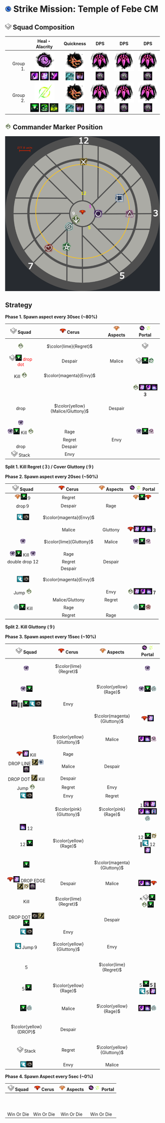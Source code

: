 <img src="../_image/strike mission/20px-Strike_Mission_(map_icon).png" width="20" height="20" title="Strike Mission" alt=""></img> Strike Mission: Temple of Febe CM
=============================================================================================================================

<img src="../_image/squad/Commander_tag_(white).png" width="20" height="20" title="Squad Tag" alt=""></img> Squad Composition
-----------------------------------------------------------------------------------------------------------------------------
|           | Heal・Alacrity | Quickness | DPS | DPS | DPS |
|----------:|:-------------:|:---------:|:---:|:---:|:---:|
|  Group 1. |<img src="../_image/profession/Chronomancer_icon_(highres).png" width="64" height="64" title="Heal Alacrity Chronomancer" alt=""></img><br><img src="../_image/skill/mesmer/Blink.png" width="28" height="28" title="Blink" alt=""></img> <img src="../_image/skill/mesmer/Portal_Entre.png" width="28" height="28" title="Portal Entre" alt=""></img> <img src="../_image/skill/mesmer/Feedback.png" width="28" height="28" title="Feedback" alt=""></img>|<img src="../_image/profession/Herald_icon_(highres).png" width="64" height="64" title="Condition Quickness Herald" alt=""></img><br><img src="../_image/skill/revenant/Legendary_Dragon_Stance.png" width="28" height="28" title="Legendary Dragon Stance" alt=""></img> <img src="../_image/skill/revenant/Legendary_Demon_Stance.png" width="28" height="28" title="Legendary Demon Stance" alt=""></img>|<img src="../_image/profession/Virtuoso_icon_(highres).png" width="64" height="64" title="Condition Virtuoso" alt=""></img><br><img src="../_image/skill/mesmer/Signet_of_Illusions.png" width="28" height="28" title="Signet of Illusions" alt=""></img>|<img src="../_image/profession/Virtuoso_icon_(highres).png" width="64" height="64" title="Condition Virtuoso" alt=""></img><br><img src="../_image/skill/mesmer/Signet_of_Illusions.png" width="28" height="28" title="Signet of Illusions" alt=""></img>|<img src="../_image/profession/Virtuoso_icon_(highres).png" width="64" height="64" title="Condition Virtuoso" alt=""></img><br><img src="../_image/skill/mesmer/Signet_of_Illusions.png" width="28" height="28" title="Signet of Illusions" alt=""></img>|
|  Group 2. |<img src="../_image/profession/Scourge_icon_(highres).png" width="64" height="64" title="Heal Alacrity Scourge" alt=""></img><br><img src="../_image/skill/necromancer/Sand_Swell.png" width="28" height="28" title="Sand Swell" alt=""></img> <img src="../_image/skill/necromancer/Serpent_Siphon.png" width="28" height="28" title="Serpent Siphon" alt=""></img> <img src="../_image/skill/necromancer/Corrosive_Poison_Cloud.png" width="28" height="28" title="Corrosive Poison Cloud" alt=""></img>|<img src="../_image/profession/Herald_icon_(highres).png" width="64" height="64" title="Condition Quickness Herald" alt=""></img><br><img src="../_image/skill/revenant/Legendary_Dragon_Stance.png" width="28" height="28" title="Legendary Dragon Stance" alt=""></img> <img src="../_image/skill/revenant/Legendary_Demon_Stance.png" width="28" height="28" title="Legendary Demon Stance" alt=""></img>|<img src="../_image/profession/Virtuoso_icon_(highres).png" width="64" height="64" title="Condition Virtuoso" alt=""></img><br><img src="../_image/skill/mesmer/Signet_of_Illusions.png" width="28" height="28" title="Signet of Illusions" alt=""></img>|<img src="../_image/profession/Virtuoso_icon_(highres).png" width="64" height="64" title="Condition Virtuoso" alt=""></img><br><img src="../_image/skill/mesmer/Signet_of_Illusions.png" width="28" height="28" title="Signet of Illusions" alt=""></img>|<img src="../_image/profession/Virtuoso_icon_(highres).png" width="64" height="64" title="Condition Virtuoso" alt=""></img><br><img src="../_image/skill/mesmer/Signet_of_Illusions.png" width="28" height="28" title="Signet of Illusions" alt=""></img>|

<img src="../_image/squad/Commander_arrow_marker.png" width="20" height="20" title="Commander Marker" alt=""></img> Commander Marker Position
---------------------------------------------------------------------------------------------------------------------------------------------
<img src="../_image/strike mission/temple of febe/tof_8marker_rage.png" width="" height="" title="Commander Marker Position" alt=""></img>

Strategy
--------
**Phase 1. Spawn aspect every 30sec (~80%)**

|<img src="../_image/squad/Commander_tag_(white).png" width="20" height="20" title="Squad" alt=""></img> Squad |<img src="../_image/general/20px-Red_Boss.png" width="20" height="20" title="Cerus" alt=""></img> Cerus |<img src="../_image/general/Event_boss_(tango_icon).png" width="20" height="20" title="Aspects" alt=""></img> Aspects |<img src="../_image/profession/Chronomancer_icon_(highres).png" width="20" height="20" title="Chronomancer" alt=""></img><img src="../_image/profession/Scourge_icon_(highres).png" width="20" height="20" title="Scourge" alt=""></img> Portal |
|:--------:|:-----------------:|:-------:|:------:|
|<img src="../_image/squad/Commander_arrow_marker.png" width="20" height="20" title="arrow" alt=""></img>|<p>$\color{lime}{Regret}$</p>| |<img src="../_image/squad/Commander_tag_(white).png" width="20" height="20" title="tag" alt=""></img>|
|<img src="../_image/squad/Commander_tag_(white).png" width="20" height="20" title="tag" alt=""></img><img src="../_image/skill/necromancer/Sand_Swell.png" width="20" height="20" title="Sand Swell" alt=""></img><span style="color: red;"> drop dot</span>|      Despair      |  Malice |<img src="../_image/squad/Commander_tag_(white).png" width="20" height="20" title="tag" alt=""></img><img src="../_image/skill/necromancer/Sand_Swell.png" width="20" height="20" title="Sand Swell" alt=""></img><img src="../_image/squad/Commander_star_marker.png" width="20" height="20" title="star" alt=""></img>|
|Kill <img src="../_image/squad/Commander_arrow_marker.png" width="20" height="20" title="arrow" alt=""></img>|<p>$\color{magenta}{Envy}$</p>| | |
| | | |<img src="../_image/squad/Commander_arrow_marker.png" width="20" height="20" title="arrow" alt=""></img><img src="../_image/skill/mesmer/Portal_Entre.png" width="20" height="20" title="Portal Entre" alt=""></img><img src="../_image/skill/mesmer/Blink.png" width="20" height="20" title="Blink" alt=""></img><img src="../_image/skill/mesmer/Portal_Exeunt.png" width="20" height="20" title="Portal Exeunt" alt=""></img>**３**|
| drop |<p>$\color{yellow}{Malice/Gluttony}$</p>| Despair | |
|<img src="../_image/squad/Commander_circle_marker.png" width="20" height="20" title="circle" alt=""></img>| | | |
|<img src="../_image/squad/Commander_circle_marker.png" width="20" height="20" title="circle" alt=""></img><img src="../_image/skill/necromancer/Sand_Swell.png" width="20" height="20" title="Sand Swell" alt=""></img> Kill <img src="../_image/squad/Commander_arrow_marker.png" width="20" height="20" title="arrow" alt=""></img>| Rage | |<img src="../_image/squad/Commander_circle_marker.png" width="20" height="20" title="circle" alt=""></img><img src="../_image/skill/necromancer/Sand_Swell.png" width="20" height="20" title="Sand Swell" alt=""></img><img src="../_image/squad/Commander_triangle_marker.png" width="20" height="20" title="triangle" alt=""></img>|
| | Regret | Envy | |
| drop | Despair | | |
|<img src="../_image/squad/Commander_tag_(white).png" width="20" height="20" title="tag" alt=""></img> Stack| Envy | | |

**Split 1. Kill Regret (３) / Cover Gluttony (９)**

**Phase 2. Spawn aspect every 20sec (~50%)**

|<img src="../_image/squad/Commander_tag_(white).png" width="20" height="20" title="Squad" alt=""></img> Squad |<img src="../_image/general/20px-Red_Boss.png" width="20" height="20" title="Cerus" alt=""></img> Cerus |<img src="../_image/general/Event_boss_(tango_icon).png" width="20" height="20" title="Aspects" alt=""></img> Aspects |<img src="../_image/profession/Chronomancer_icon_(highres).png" width="20" height="20" title="Chronomancer" alt=""></img><img src="../_image/profession/Scourge_icon_(highres).png" width="20" height="20" title="Scourge" alt=""></img> Portal |
|:-----:|:-----:|:-------:|:------:|
|<img src="../_image/general/Event_boss_(tango_icon).png" width="20" height="20" title="Aspects" alt=""></img><img src="../_image/skill/necromancer/Sand_Swell.png" width="20" height="20" title="Sand Swell" alt=""></img>９| Regret | |<img src="../_image/general/Event_boss_(tango_icon).png" width="20" height="20" title="Aspects" alt=""></img><img src="../_image/skill/necromancer/Sand_Swell.png" width="20" height="20" title="Sand Swell" alt=""></img><img src="../_image/general/20px-Red_Boss.png" width="20" height="20" title="Cerus" alt=""></img>|
| drop９ | Despair | Rage | |
|<img src="../_image/boon/Swiftness_(effect).png" width="20" height="20" title="Run" alt=""></img><img src="../_image/general/Turn_Right.png" width="20" height="20" title="Right" alt=""></img>|<p>$\color{magenta}{Envy}$</p>| | |
| | Malice | Gluttony |<img src="../_image/general/20px-Red_Boss.png" width="20" height="20" title="Cerus" alt=""></img><img src="../_image/skill/mesmer/Portal_Entre.png" width="20" height="20" title="Portal Entre" alt=""></img><img src="../_image/skill/mesmer/Blink.png" width="20" height="20" title="Blink" alt=""></img><img src="../_image/skill/mesmer/Portal_Exeunt.png" width="20" height="20" title="Portal Exeunt" alt=""></img>**３**|
|<img src="../_image/squad/Commander_circle_marker.png" width="20" height="20" title="circle" alt=""></img>| <p>$\color{lime}{Gluttony}$</p>| Malice |<img src="../_image/squad/Commander_circle_marker.png" width="20" height="20" title="circle" alt=""></img><img src="../_image/skill/necromancer/Sand_Swell.png" width="20" height="20" title="Sand Swell" alt=""></img><img src="../_image/squad/Commander_triangle_marker.png" width="20" height="20" title="triangle" alt=""></img>|
|<img src="../_image/squad/Commander_circle_marker.png" width="20" height="20" title="circle" alt=""></img><img src="../_image/skill/necromancer/Sand_Swell.png" width="20" height="20" title="Sand Swell" alt=""></img> Kill <img src="../_image/squad/Commander_circle_marker.png" width="20" height="20" title="circle" alt=""></img>| Rage | | |
| double drop 12 | Regret | Despair | |
| | Despair | | |
|<img src="../_image/boon/Swiftness_(effect).png" width="20" height="20" title="Run" alt=""></img><img src="../_image/general/Turn_Right.png" width="20" height="20" title="Right" alt=""></img>|<p>$\color{magenta}{Envy}$</p>| | |
| Jump <img src="../_image/squad/Commander_arrow_marker.png" width="20" height="20" title="arrow" alt=""></img>| | Envy |<img src="../_image/squad/Commander_arrow_marker.png" width="20" height="20" title="arrow" alt=""></img><img src="../_image/skill/mesmer/Portal_Entre.png" width="20" height="20" title="Portal Entre" alt=""></img><img src="../_image/skill/mesmer/Blink.png" width="20" height="20" title="Blink" alt=""></img><img src="../_image/skill/mesmer/Portal_Exeunt.png" width="20" height="20" title="Portal Exeunt" alt=""></img>**７**|
| | Malice/Gluttony | Regret | |
|<img src="../_image/squad/Commander_spiral_marker.png" width="20" height="20" title="spiral" alt=""></img><img src="../_image/skill/necromancer/Sand_Swell.png" width="20" height="20" title="Sand Swell" alt=""></img> Kill| Rage | |<img src="../_image/squad/Commander_spiral_marker.png" width="20" height="20" title="spiral" alt=""></img><img src="../_image/skill/necromancer/Sand_Swell.png" width="20" height="20" title="Sand Swell" alt=""></img><img src="../_image/squad/Commander_heart_marker.png" width="20" height="20" title="heart" alt=""></img>|
| | Regret | Rage | |

**Split 2. Kill Gluttony (９)**

**Phase 3. Spawn aspect every 15sec (~10%)**

|<img src="../_image/squad/Commander_tag_(white).png" width="20" height="20" title="Squad" alt=""></img> Squad |<img src="../_image/general/20px-Red_Boss.png" width="20" height="20" title="Cerus" alt=""></img> Cerus |<img src="../_image/general/Event_boss_(tango_icon).png" width="20" height="20" title="Aspects" alt=""></img> Aspects |<img src="../_image/profession/Chronomancer_icon_(highres).png" width="20" height="20" title="Chronomancer" alt=""></img><img src="../_image/profession/Scourge_icon_(highres).png" width="20" height="20" title="Scourge" alt=""></img> Portal |
|:-----:|:-----:|:-------:|:------:|
|<img src="../_image/squad/Commander_circle_marker.png" width="20" height="20" title="circle" alt=""></img>|<p>$\color{lime}{Regret}$</p>| |<img src="../_image/squad/Commander_circle_marker.png" width="20" height="20" title="circle" alt=""></img>|
|<img src="../_image/squad/Commander_circle_marker.png" width="20" height="20" title="circle" alt=""></img><img src="../_image/skill/necromancer/Sand_Swell.png" width="20" height="20" title="Sand Swell" alt=""></img>| |<p>$\color{yellow}{Rage}$</p>|<img src="../_image/squad/Commander_circle_marker.png" width="20" height="20" title="circle" alt=""></img><img src="../_image/skill/necromancer/Sand_Swell.png" width="20" height="20" title="Sand Swell" alt=""></img><img src="../_image/squad/Commander_spiral_marker.png" width="20" height="20" title="spiral" alt=""></img>|
|<img src="../_image/skill/mesmer/Signet_of_Illusions.png" width="20" height="20" title="Signet of Illusions" alt=""></img>🚫🔗️<img src="../_image/skill/necromancer/Sand_Swell.png" width="20" height="20" title="Sand Swell" alt=""></img><img src="../_image/boon/Swiftness_(effect).png" width="20" height="20" title="Run" alt=""></img><img src="../_image/general/Turn_Right.png" width="20" height="20" title="Right" alt=""></img>️| Envy | | |
| | |<p>$\color{magenta}{Gluttony}$</p>|<img src="../_image/general/20px-Red_Boss.png" width="20" height="20" title="Cerus" alt=""></img><img src="../_image/skill/mesmer/Portal_Entre.png" width="20" height="20" title="Portal Entre" alt=""></img>|
| |<p>$\color{yellow}{Gluttony}$</p>|Malice|<img src="../_image/skill/mesmer/Blink.png" width="20" height="20" title="Blink" alt=""></img><img src="../_image/skill/mesmer/Portal_Exeunt.png" width="20" height="20" title="Portal Exeunt" alt=""></img><img src="../_image/squad/Commander_triangle_marker.png" width="20" height="20" title="triangle" alt=""></img>|
|<img src="../_image/general/20px-Red_Boss.png" width="20" height="20" title="Cerus" alt=""></img><img src="../_image/skill/mesmer/Portal_Entre.png" width="20" height="20" title="Portal Entre" alt=""></img> Kill | Rage | | |
|DROP LINE <img src="../_image/skill/Dodge.png" width="20" height="20" title="Dodge" alt=""></img><img src="../_image/squad/Commander_square_marker.png" width="20" height="20" title="Square" alt=""></img><img src="../_image/skill/mesmer/Signet_of_Illusions.png" width="20" height="20" title="Signet of Illusions" alt=""></img>| Malice | Despair | |
|DROP DOT <img src="../_image/skill/Dodge.png" width="20" height="20" title="Dodge" alt=""></img> Kill| Despair | | |
|Jump <img src="../_image/squad/Commander_arrow_marker.png" width="20" height="20" title="arrow" alt=""></img>| Regret | Envy | |
|<img src="../_image/boon/Swiftness_(effect).png" width="20" height="20" title="Run" alt=""></img><img src="../_image/general/Turn_Right.png" width="20" height="20" title="Right" alt=""></img>| Envy | Regret | |
| |<p>$\color{pink}{Gluttony}$</p>|<p>$\color{pink}{Rage}$</p>|１<img src="../_image/skill/mesmer/Continuum_Split.png" width="20" height="20" title="Continuum Split" alt=""></img><img src="../_image/skill/mesmer/Portal_Entre.png" width="20" height="20" title="Portal Entre" alt=""></img><img src="../_image/skill/mesmer/Blink.png" width="20" height="20" title="Blink" alt=""></img><img src="../_image/skill/mesmer/Portal_Exeunt.png" width="20" height="20" title="Portal Exeunt" alt=""></img><img src="../_image/skill/mesmer/Continuum_Shift.png" width="20" height="20" title="Continuum Shift" alt=""></img><img src="../_image/squad/Commander_spiral_marker.png" width="20" height="20" title="spiral" alt=""></img>|
|<img src="../_image/skill/mesmer/Portal_Exeunt.png" width="20" height="20" title="Portal Exeunt" alt=""></img> 12| | | |
|12 <img src="../_image/skill/necromancer/Sand_Swell.png" width="20" height="20" title="Sand Swell" alt=""></img>|<p>$\color{yellow}{Rage}$</p>| |12 <img src="../_image/skill/necromancer/Sand_Swell.png" width="20" height="20" title="Sand Swell" alt=""></img><img src="../_image/squad/Commander_x_marker.png" width="20" height="20" title="X" alt=""></img>🔗️️<img src="../_image/boon/Swiftness_(effect).png" width="20" height="20" title="Run" alt=""></img> 12 <img src="../_image/skill/mesmer/Portal_Entre.png" width="20" height="20" title="Portal Entre" alt=""></img>|
|<img src="../_image/skill/necromancer/Sand_Swell.png" width="20" height="20" title="Sand Swell" alt=""></img>| |<p>$\color{magenta}{Gluttony}$</p>| |
|<img src="../_image/general/20px-Red_Boss.png" width="20" height="20" title="Cerus" alt=""></img><img src="../_image/skill/mesmer/Portal_Entre.png" width="20" height="20" title="Portal Entre" alt=""></img> DROP EDGE <img src="../_image/skill/Dodge.png" width="20" height="20" title="Dodge" alt=""></img><img src="../_image/squad/Commander_x_marker.png" width="20" height="20" title="X" alt=""></img><img src="../_image/skill/mesmer/Signet_of_Illusions.png" width="20" height="20" title="Signet of Illusions" alt=""></img>| Despair | Malice |<img src="../_image/skill/mesmer/Blink.png" width="20" height="20" title="Blink" alt=""></img><img src="../_image/skill/mesmer/Portal_Exeunt.png" width="20" height="20" title="Portal Exeunt" alt=""></img><img src="../_image/general/20px-Red_Boss.png" width="20" height="20" title="Cerus" alt=""></img>|
| Kill |<p>$\color{lime}{Regret}$</p>| |↖️<img src="../_image/squad/Commander_tag_(white).png" width="20" height="20" title="tag" alt=""></img><img src="../_image/skill/necromancer/Sand_Swell.png" width="20" height="20" title="Sand Swell" alt=""></img><img src="../_image/squad/Commander_arrow_marker.png" width="20" height="20" title="arrow" alt=""></img><img src="../_image/skill/necromancer/Sand_Swell.png" width="20" height="20" title="Sand Swell" alt=""></img>|
|DROP DOT <img src="../_image/general/Turn_Left.png" width="20" height="20" title="Left" alt=""></img><img src="../_image/skill/Dodge.png" width="20" height="20" title="Dodge" alt=""></img><img src="../_image/skill/necromancer/Sand_Swell.png" width="20" height="20" title="Sand Swell" alt=""></img>| | Despair | |
|<img src="../_image/boon/Swiftness_(effect).png" width="20" height="20" title="Run" alt=""></img><img src="../_image/general/Turn_Right.png" width="20" height="20" title="Right" alt=""></img>| Envy | | |
|<img src="../_image/boon/Swiftness_(effect).png" width="20" height="20" title="Run" alt=""></img> Jump９|<p>$\color{yellow}{Gluttony}$</p>| Envy | |
| ５ | |<p>$\color{lime}{Regret}$</p>| |
|５<img src="../_image/skill/necromancer/Sand_Swell.png" width="20" height="20" title="Sand Swell" alt=""></img>|<p>$\color{yellow}{Rage}$</p>| |５<img src="../_image/skill/necromancer/Sand_Swell.png" width="20" height="20" title="Sand Swell" alt=""></img>**５**🔗<img src="../_image/boon/Swiftness_(effect).png" width="20" height="20" title="Run" alt=""></img>**５**<img src="../_image/skill/mesmer/Portal_Entre.png" width="20" height="20" title="Portal Entre" alt=""></img>|
|<img src="../_image/skill/necromancer/Sand_Swell.png" width="20" height="20" title="Sand Swell" alt=""></img><img src="../_image/squad/Commander_spiral_marker.png" width="20" height="20" title="spiral" alt=""></img>| Malice |<p>$\color{yellow}{Rage}$</p>|<img src="../_image/skill/mesmer/Blink.png" width="20" height="20" title="Blink" alt=""></img><img src="../_image/skill/mesmer/Portal_Exeunt.png" width="20" height="20" title="Portal Exeunt" alt=""></img><img src="../_image/squad/Commander_spiral_marker.png" width="20" height="20" title="spiral" alt=""></img>|
|<p>$\color{yellow}{DROP}$</p>| Despair | | |
|<img src="../_image/squad/Commander_tag_(white).png" width="20" height="20" title="tag" alt=""></img> Stack| Regret |<p>$\color{yellow}{Gluttony}$</p>| |
|<img src="../_image/boon/Swiftness_(effect).png" width="20" height="20" title="Run" alt=""></img><img src="../_image/general/Turn_Right.png" width="20" height="20" title="Right" alt=""></img>| Envy | Malice | |

**Phase 4. Spawn Aspect every 5sec (~0%)**

|<img src="../_image/squad/Commander_tag_(white).png" width="20" height="20" title="Squad" alt=""></img> Squad |<img src="../_image/general/20px-Red_Boss.png" width="20" height="20" title="Cerus" alt=""></img> Cerus |<img src="../_image/general/Event_boss_(tango_icon).png" width="20" height="20" title="Aspects" alt=""></img> Aspects |<img src="../_image/profession/Chronomancer_icon_(highres).png" width="20" height="20" title="Chronomancer" alt=""></img><img src="../_image/profession/Scourge_icon_(highres).png" width="20" height="20" title="Scourge" alt=""></img> Portal |
|:-----:|:-----:|:-------:|:------:|
| | | | |
| | | | |
| | | | |
| | | | |
| | | | |
| | | | |
| | | | |
| | | | |
| | | | |
| | | | |
| | | | |
| Win Or Die | Win Or Die | Win Or Die | Win Or Die |
